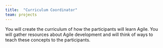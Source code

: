 ```yaml
---
title:  "Curriculum Coordinator"
team: projects
---
```

You will create the curriculum of how the participants will learn Agile. You will gather resources about Agile development and will think of ways to teach these concepts to the participants.
